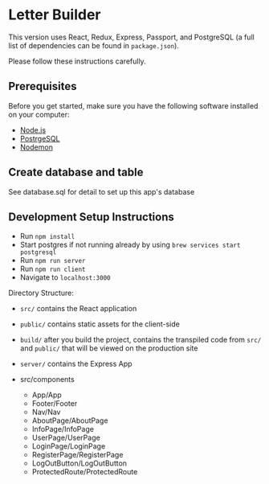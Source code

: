 # Letter Builder

This version uses React, Redux, Express, Passport, and PostgreSQL (a full list of dependencies can be found in `package.json`).

Please follow these instructions carefully. 

## Prerequisites

Before you get started, make sure you have the following software installed on your computer:

- [Node.js](https://nodejs.org/en/)
- [PostrgeSQL](https://www.postgresql.org/)
- [Nodemon](https://nodemon.io/)

## Create database and table

See database.sql for detail to set up this app's database


## Development Setup Instructions

- Run `npm install`
- Start postgres if not running already by using `brew services start postgresql`
- Run `npm run server`
- Run `npm run client`
- Navigate to `localhost:3000`

Directory Structure:

- `src/` contains the React application
- `public/` contains static assets for the client-side
- `build/` after you build the project, contains the transpiled code from `src/` and `public/` that will be viewed on the production site
- `server/` contains the Express App

- src/components
  - App/App
  - Footer/Footer
  - Nav/Nav
  - AboutPage/AboutPage
  - InfoPage/InfoPage
  - UserPage/UserPage
  - LoginPage/LoginPage
  - RegisterPage/RegisterPage
  - LogOutButton/LogOutButton
  - ProtectedRoute/ProtectedRoute



